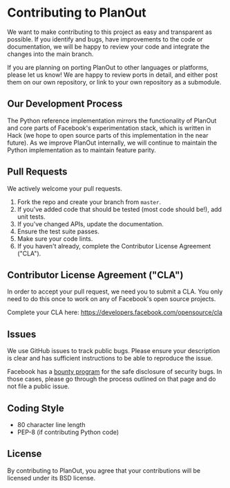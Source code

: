 # Contributing to PlanOut
We want to make contributing to this project as easy and transparent as
possible.  If you identify and bugs, have improvements to the code or documentation,
we will be happy to review your code and integrate the changes into the main
branch.

If you are planning on porting PlanOut to other languages or platforms,
please let us know! We are happy to review ports in detail, and either post
them on our own repository, or link to your own repository as a submodule.

## Our Development Process
The Python reference implementation mirrors the functionality of PlanOut and
core parts of Facebook's experimentation stack, which is written in Hack (we
  hope to open source parts of this implementation in the near future). As
we improve PlanOut internally, we will continue to maintain the Python
implementation as to maintain feature parity.

## Pull Requests
We actively welcome your pull requests.
1. Fork the repo and create your branch from `master`.
2. If you've added code that should be tested (most code should be!), add unit tests.
3. If you've changed APIs, update the documentation.
4. Ensure the test suite passes.
5. Make sure your code lints.
6. If you haven't already, complete the Contributor License Agreement ("CLA").

## Contributor License Agreement ("CLA")
In order to accept your pull request, we need you to submit a CLA. You only need
to do this once to work on any of Facebook's open source projects.

Complete your CLA here: <https://developers.facebook.com/opensource/cla>

## Issues  
We use GitHub issues to track public bugs. Please ensure your description is
clear and has sufficient instructions to be able to reproduce the issue.

Facebook has a [bounty program](https://www.facebook.com/whitehat/) for the safe
disclosure of security bugs. In those cases, please go through the process
outlined on that page and do not file a public issue.

## Coding Style  
* 80 character line length
* PEP-8 (if contributing Python code)


## License
By contributing to PlanOut, you agree that your contributions will be licensed
under its BSD license.
